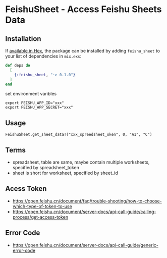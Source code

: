 # FeishuSheet - Access Feishu Sheets Data

## Installation

If [available in Hex](https://hex.pm/docs/publish), the package can be installed
by adding `feishu_sheet` to your list of dependencies in `mix.exs`:

```elixir
def deps do
  [
    {:feishu_sheet, "~> 0.1.0"}
  ]
end
```

set environment varibles

```
export FEISHU_APP_ID="xxx"
export FEISHU_APP_SECRET="xxx"
```

## Usage

`FeishuSheet.get_sheet_data!("xxx_spreedsheet_oken", 0, "A1", "C")`

## Terms

- spreadsheet, table are same, maybe contain multiple worksheets, specified by spreadsheet_token
- sheet is short for worksheet, specified by sheet_id

## Acess Token

- https://open.feishu.cn/document/faq/trouble-shooting/how-to-choose-which-type-of-token-to-use
- https://open.feishu.cn/document/server-docs/api-call-guide/calling-process/get-access-token

## Error Code

- https://open.feishu.cn/document/server-docs/api-call-guide/generic-error-code
